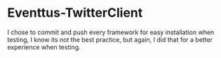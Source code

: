 # Eventtus-TwitterClient
I chose to commit and push every framework for easy installation when testing, I know its not the best practice, but again, I did that for a better experience when testing.